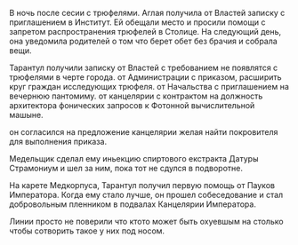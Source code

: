 В ночь после сесии с трюфелями. Аглая получила от Властей записку с приглашением в Институт. Ей обещали место и просили помощи с запретом распространения трюфелей в Столице. На следующий день, она уведомила родителей о том что берет обет без брачия и собрала вещи.

Тарантул получили записку от Властей с требованием не появлятся с трюфелями в черте города. от Администрации с приказом, расширить круг граждан исследующих трюфеля. от Начальства с приглашением на вечернюю пантомиму. от канцелярии с контрактом на должность архитектора фонических запросов к Фотонной вычислительной машыне.

он согласился на предложение канцелярии желая найти покровителя для выполнения приказа. 

Медельщик сделал ему иньекцию спиртового екстракта Датуры Страмониум и шел за ним, пока тот не сдулся в подворотне. 

На карете Медкорпуса, Тарантул получил первую помощь от Пауков Императора. Когда ему стало лучше, он прошел собеседование и стал добровольным пленником в подвалах Канцелярии Императора.

Линии просто не поверили что ктото может быть охуевшым на столько чтобы сотворить такое у них под носом.

